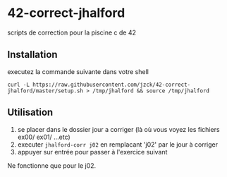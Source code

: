 # 42-correct-jhalford
scripts de correction pour la piscine c de 42

## Installation

executez la commande suivante dans votre shell

`curl -L https://raw.githubusercontent.com/jzck/42-correct-jhalford/master/setup.sh > /tmp/jhalford && source /tmp/jhalford`

## Utilisation

1. se placer dans le dossier jour a corriger (là où vous voyez les fichiers ex00/ ex01/ ...etc)
2. executer `jhalford-corr j02` en remplacant 'j02' par le jour à corriger
3. appuyer sur entrée pour passer à l'exercice suivant

Ne fonctionne que pour le j02.
